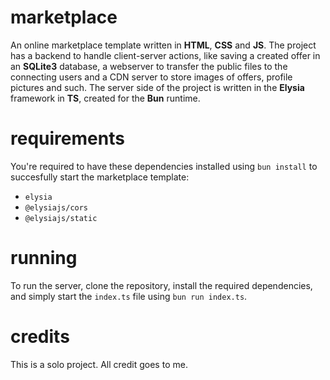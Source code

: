 # marketplace
An online marketplace template written in **HTML**, **CSS** and **JS**. The project has a backend to handle client-server actions, like saving a created offer in an **SQLite3** database, a webserver to transfer the public files to the connecting users and a CDN server to store images of offers, profile pictures and such. The server side of the project is written in the **Elysia** framework in **TS**, created for the **Bun** runtime.

# requirements
You're required to have these dependencies installed using `bun install` to succesfully start the marketplace template:
- `elysia`
- `@elysiajs/cors`
- `@elysiajs/static`

# running
To run the server, clone the repository, install the required dependencies, and simply start the `index.ts` file using `bun run index.ts`.

# credits
This is a solo project. All credit goes to me.

